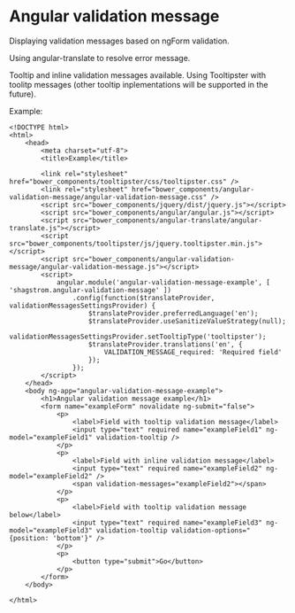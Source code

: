 # Angular validation message

Displaying validation messages based on ngForm validation.

Using angular-translate to resolve error message.

Tooltip and inline validation messages available. Using Tooltipster with toolitp messages (other tooltip inplementations will be supported in the future).

Example:

    <!DOCTYPE html>
    <html>
        <head>
            <meta charset="utf-8">
            <title>Example</title>

            <link rel="stylesheet" href="bower_components/tooltipster/css/tooltipster.css" />
            <link rel="stylesheet" href="bower_components/angular-validation-message/angular-validation-message.css" />
            <script src="bower_components/jquery/dist/jquery.js"></script>
            <script src="bower_components/angular/angular.js"></script>
            <script src="bower_components/angular-translate/angular-translate.js"></script>
            <script src="bower_components/tooltipster/js/jquery.tooltipster.min.js"></script>
            <script src="bower_components/angular-validation-message/angular-validation-message.js"></script>
            <script>
                angular.module('angular-validation-message-example', [ 'shagstrom.angular-validation-message' ])
                    .config(function($translateProvider, validationMessagesSettingsProvider) {
                        $translateProvider.preferredLanguage('en');
                        $translateProvider.useSanitizeValueStrategy(null);
                        validationMessagesSettingsProvider.setTooltipType('tooltipster');
                        $translateProvider.translations('en', {
                            VALIDATION_MESSAGE_required: 'Required field'
                        });
                    });
            </script>
        </head>
        <body ng-app="angular-validation-message-example">
            <h1>Angular validation message example</h1>
            <form name="exampleForm" novalidate ng-submit="false">
                <p>
                    <label>Field with tooltip validation message</label>
                    <input type="text" required name="exampleField1" ng-model="exampleField1" validation-tooltip />
                </p>
                <p>
                    <label>Field with inline validation message</label>
                    <input type="text" required name="exampleField2" ng-model="exampleField2" />
                    <span validation-messages="exampleField2"></span>
                </p>
                <p>
                    <label>Field with tooltip validation message below</label>
                    <input type="text" required name="exampleField3" ng-model="exampleField3" validation-tooltip validation-options="{position: 'bottom'}" />
                </p>
                <p>
                    <button type="submit">Go</button>
                </p>
            </form>
        </body>

    </html>
